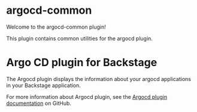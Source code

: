 # argocd-common

Welcome to the argocd-common plugin!

This plugin contains common utilities for the argocd plugin.

# Argo CD plugin for Backstage

The Argocd plugin displays the information about your argocd applications in your Backstage application.

For more information about Argocd plugin, see the [Argocd plugin documentation](https://github.com/backstage/community-plugins/tree/main/workspaces/redhat-argocd) on GitHub.
